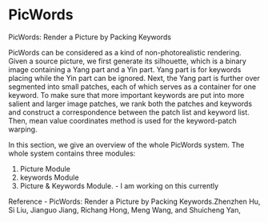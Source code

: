 # PicWords

PicWords: Render a Picture by Packing Keywords

  PicWords can be considered as a kind of non-photorealistic rendering. Given a source picture, we first generate 
its silhouette, which is a binary image containing a Yang part and a Yin part. Yang part is for keywords placing while 
the Yin part can be ignored. Next, the Yang part is further over segmented into small patches, each of which serves as 
a container for one keyword. To make sure that more important keywords are put into more salient and larger image patches, 
we rank both the patches and keywords and construct a correspondence between the patch list and keyword list. Then, mean 
value coordinates method is used for the keyword-patch warping.


In this section, we give an overview of the whole PicWords system. The whole system contains three modules: 
1) Picture Module  
2) keywords Module 
3) Picture & Keywords Module. - I am working on this currently

Reference - PicWords: Render a Picture by Packing Keywords.Zhenzhen Hu, Si Liu, Jianguo Jiang, Richang Hong, Meng Wang, and 
  Shuicheng Yan, 
